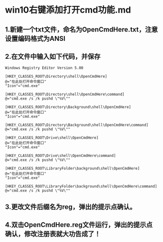 # win10右键添加打开cmd功能.md



## 1.新建一个txt文件，命名为OpenCmdHere.txt，注意设置编码格式为ANSI

## 2.在文件中输入如下代码，并保存

```
Windows Registry Editor Version 5.00

[HKEY_CLASSES_ROOT\Directory\shell\OpenCmdHere]
@="在此处打开命令窗口"
"Icon"="cmd.exe"

[HKEY_CLASSES_ROOT\Directory\shell\OpenCmdHere\command]
@="cmd.exe /s /k pushd \"%V\""

[HKEY_CLASSES_ROOT\Directory\Background\shell\OpenCmdHere]
@="在此处打开命令窗口"
"Icon"="cmd.exe"

[HKEY_CLASSES_ROOT\Directory\Background\shell\OpenCmdHere\command]
@="cmd.exe /s /k pushd \"%V\""

[HKEY_CLASSES_ROOT\Drive\shell\OpenCmdHere]
@="在此处打开命令窗口"
"Icon"="cmd.exe"

[HKEY_CLASSES_ROOT\Drive\shell\OpenCmdHere\command]
@="cmd.exe /s /k pushd \"%V\""

[HKEY_CLASSES_ROOT\LibraryFolder\background\shell\OpenCmdHere]
@="在此处打开命令窗口"
"Icon"="cmd.exe"

[HKEY_CLASSES_ROOT\LibraryFolder\background\shell\OpenCmdHere\command]
@="cmd.exe /s /k pushd \"%V\""
```

## 3.更改文件后缀名为reg，弹出的提示点确认。

## 4.双击OpenCmdHere.reg文件运行，弹出的提示点确认，修改注册表就大功告成了！